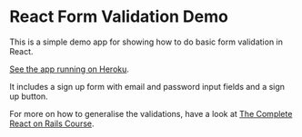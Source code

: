 # React Form Validation Demo

This is a simple demo app for showing how to do basic form validation in React.

[See the app running on Heroku](https://reactform.herokuapp.com).

It includes a sign up form with email and password input fields and a sign up button.

For more on how to generalise the validations, have a look at [The Complete React on Rails Course](learnetto.com/users/hrishio/courses/the-complete-react-on-rails-5-course).